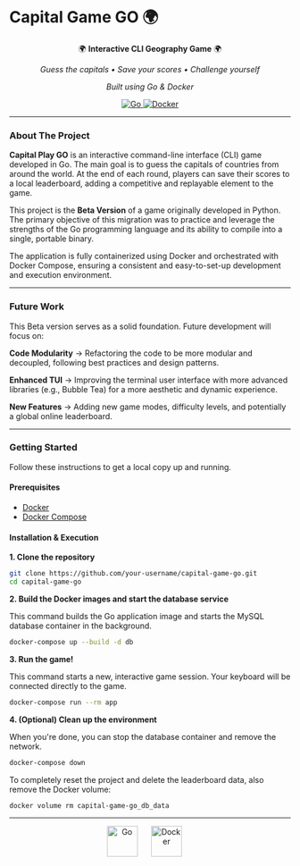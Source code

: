 # Capital Game GO 🌍

<div align="center">

🌍 **Interactive CLI Geography Game** 🌍

*Guess the capitals • Save your scores • Challenge yourself*

<div align="center">

*Built using Go & Docker*

<a href="https://go.dev/">
<img src="https://img.shields.io/badge/Go-00ADD8?style=for-the-badge&logo=go&logoColor=white" alt="Go">
</a>
<a href="https://www.docker.com/">
<img src="https://img.shields.io/badge/Docker-2496ED?style=for-the-badge&logo=docker&logoColor=white" alt="Docker">
</a>

</div>

---

</div>


### About The Project

**Capital Play GO** is an interactive command-line interface (CLI) game developed in Go. The main goal is to guess the capitals of countries from around the world. At the end of each round, players can save their scores to a local leaderboard, adding a competitive and replayable element to the game.

This project is the **Beta Version** of a game originally developed in Python. The primary objective of this migration was to practice and leverage the strengths of the Go programming language and its ability to compile into a single, portable binary.

The application is fully containerized using Docker and orchestrated with Docker Compose, ensuring a consistent and easy-to-set-up development and execution environment.

---

### Future Work

This Beta version serves as a solid foundation. Future development will focus on:

**Code Modularity** → Refactoring the code to be more modular and decoupled, following best practices and design patterns.

**Enhanced TUI** → Improving the terminal user interface with more advanced libraries (e.g., Bubble Tea) for a more aesthetic and dynamic experience.

**New Features** → Adding new game modes, difficulty levels, and potentially a global online leaderboard.

---

### Getting Started

Follow these instructions to get a local copy up and running.

#### Prerequisites

- [Docker](https://www.docker.com/get-started)
- [Docker Compose](https://docs.docker.com/compose/install/)

#### Installation & Execution

**1. Clone the repository**
```sh
git clone https://github.com/your-username/capital-game-go.git
cd capital-game-go
```

**2. Build the Docker images and start the database service**

This command builds the Go application image and starts the MySQL database container in the background.
```sh
docker-compose up --build -d db
```

**3. Run the game!**

This command starts a new, interactive game session. Your keyboard will be connected directly to the game.
```sh
docker-compose run --rm app
```

**4. (Optional) Clean up the environment**

When you're done, you can stop the database container and remove the network.
```sh
docker-compose down
```

To completely reset the project and delete the leaderboard data, also remove the Docker volume:
```sh
docker volume rm capital-game-go_db_data
```

---

<div align="center">
<p align="center">
  <img src="https://cdn.jsdelivr.net/gh/devicons/devicon/icons/go/go-original.svg" alt="Go" width="55" height="55"/>
  &nbsp;&nbsp;&nbsp;&nbsp;

  <img src="https://cdn.jsdelivr.net/gh/devicons/devicon/icons/docker/docker-original.svg" alt="Docker" width="55" height="55"/>
  &nbsp;&nbsp;&nbsp;&nbsp;

</p>

</div>